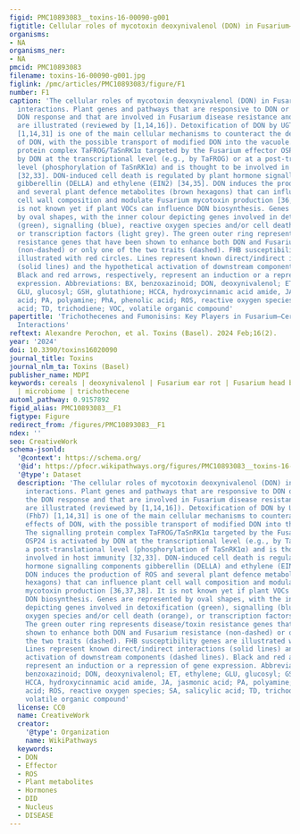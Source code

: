 ```yaml
---
figid: PMC10893083__toxins-16-00090-g001
figtitle: Cellular roles of mycotoxin deoxynivalenol (DON) in Fusarium–cereal interactions
organisms:
- NA
organisms_ner:
- NA
pmcid: PMC10893083
filename: toxins-16-00090-g001.jpg
figlink: /pmc/articles/PMC10893083/figure/F1
number: F1
caption: 'The cellular roles of mycotoxin deoxynivalenol (DON) in Fusarium–cereal
  interactions. Plant genes and pathways that are responsive to DON or influence the
  DON response and that are involved in Fusarium disease resistance and susceptibility
  are illustrated (reviewed by [1,14,16]). Detoxification of DON by UGTs and GST (Fhb7)
  [1,14,31] is one of the main cellular mechanisms to counteract the deleterious effects
  of DON, with the possible transport of modified DON into the vacuole. The signalling
  protein complex TaFROG/TaSnRK1α targeted by the Fusarium effector OSP24 is activated
  by DON at the transcriptional level (e.g., by TaFROG) or at a post-translational
  level (phosphorylation of TaSnRK1α) and is thought to be involved in host immunity
  [32,33]. DON-induced cell death is regulated by plant hormone signalling components
  gibberellin (DELLA) and ethylene (EIN2) [34,35]. DON induces the production of ROS
  and several plant defence metabolites (brown hexagons) that can influence plant
  cell wall composition and modulate Fusarium mycotoxin production [36,37,38]. It
  is not known yet if plant VOCs can influence DON biosynthesis. Genes are represented
  by oval shapes, with the inner colour depicting genes involved in detoxification
  (green), signalling (blue), reactive oxygen species and/or cell death (orange),
  or transcription factors (light grey). The green outer ring represents disease/toxin
  resistance genes that have been shown to enhance both DON and Fusarium resistance
  (non-dashed) or only one of the two traits (dashed). FHB susceptibility genes are
  illustrated with red circles. Lines represent known direct/indirect interactions
  (solid lines) and the hypothetical activation of downstream components (dashed lines).
  Black and red arrows, respectively, represent an induction or a repression of gene
  expression. Abbreviations: BX, benzoxazinoid; DON, deoxynivalenol; ET, ethylene;
  GLU, glucosyl; GSH, glutathione; HCCA, hydroxycinnamic acid amide, JA, jasmonic
  acid; PA, polyamine; PhA, phenolic acid; ROS, reactive oxygen species; SA, salicylic
  acid; TD, trichodiene; VOC, volatile organic compound'
papertitle: 'Trichothecenes and Fumonisins: Key Players in Fusarium–Cereal Ecosystem
  Interactions'
reftext: Alexandre Perochon, et al. Toxins (Basel). 2024 Feb;16(2).
year: '2024'
doi: 10.3390/toxins16020090
journal_title: Toxins
journal_nlm_ta: Toxins (Basel)
publisher_name: MDPI
keywords: cereals | deoxynivalenol | Fusarium ear rot | Fusarium head blight | insects
  | microbiome | trichothecene
automl_pathway: 0.9157892
figid_alias: PMC10893083__F1
figtype: Figure
redirect_from: /figures/PMC10893083__F1
ndex: ''
seo: CreativeWork
schema-jsonld:
  '@context': https://schema.org/
  '@id': https://pfocr.wikipathways.org/figures/PMC10893083__toxins-16-00090-g001.html
  '@type': Dataset
  description: 'The cellular roles of mycotoxin deoxynivalenol (DON) in Fusarium–cereal
    interactions. Plant genes and pathways that are responsive to DON or influence
    the DON response and that are involved in Fusarium disease resistance and susceptibility
    are illustrated (reviewed by [1,14,16]). Detoxification of DON by UGTs and GST
    (Fhb7) [1,14,31] is one of the main cellular mechanisms to counteract the deleterious
    effects of DON, with the possible transport of modified DON into the vacuole.
    The signalling protein complex TaFROG/TaSnRK1α targeted by the Fusarium effector
    OSP24 is activated by DON at the transcriptional level (e.g., by TaFROG) or at
    a post-translational level (phosphorylation of TaSnRK1α) and is thought to be
    involved in host immunity [32,33]. DON-induced cell death is regulated by plant
    hormone signalling components gibberellin (DELLA) and ethylene (EIN2) [34,35].
    DON induces the production of ROS and several plant defence metabolites (brown
    hexagons) that can influence plant cell wall composition and modulate Fusarium
    mycotoxin production [36,37,38]. It is not known yet if plant VOCs can influence
    DON biosynthesis. Genes are represented by oval shapes, with the inner colour
    depicting genes involved in detoxification (green), signalling (blue), reactive
    oxygen species and/or cell death (orange), or transcription factors (light grey).
    The green outer ring represents disease/toxin resistance genes that have been
    shown to enhance both DON and Fusarium resistance (non-dashed) or only one of
    the two traits (dashed). FHB susceptibility genes are illustrated with red circles.
    Lines represent known direct/indirect interactions (solid lines) and the hypothetical
    activation of downstream components (dashed lines). Black and red arrows, respectively,
    represent an induction or a repression of gene expression. Abbreviations: BX,
    benzoxazinoid; DON, deoxynivalenol; ET, ethylene; GLU, glucosyl; GSH, glutathione;
    HCCA, hydroxycinnamic acid amide, JA, jasmonic acid; PA, polyamine; PhA, phenolic
    acid; ROS, reactive oxygen species; SA, salicylic acid; TD, trichodiene; VOC,
    volatile organic compound'
  license: CC0
  name: CreativeWork
  creator:
    '@type': Organization
    name: WikiPathways
  keywords:
  - DON
  - Effector
  - ROS
  - Plant metabolites
  - Hormones
  - DID
  - Nucleus
  - DISEASE
---
```

